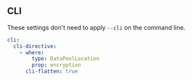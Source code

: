 ## CLI

These settings don't need to apply `--cli` on the command line.

``` yaml
cli:
  cli-directive:
    - where:
        type: DataPoolLocation
        prop: encryption
      cli-flatten: true
```
